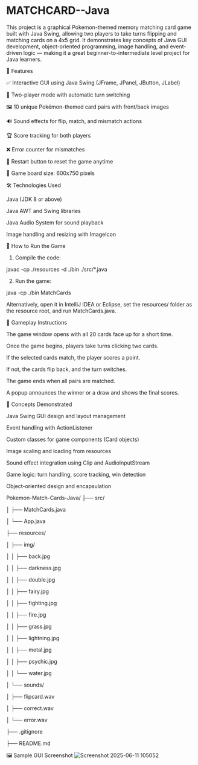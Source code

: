 # MATCHCARD--Java
This project is a graphical Pokemon-themed memory matching card game built with Java Swing, allowing two players to take turns flipping and matching cards on a 4x5 grid. It demonstrates key concepts of Java GUI development, object-oriented programming, image handling, and event-driven logic — making it a great beginner-to-intermediate level project for Java learners.

🧩 Features

✅ Interactive GUI using Java Swing (JFrame, JPanel, JButton, JLabel)

🎯 Two-player mode with automatic turn switching

🖼️ 10 unique Pokémon-themed card pairs with front/back images

🔊 Sound effects for flip, match, and mismatch actions

🏆 Score tracking for both players

❌ Error counter for mismatches

🔄 Restart button to reset the game anytime

📏 Game board size: 600x750 pixels

🛠️ Technologies Used

Java (JDK 8 or above)

Java AWT and Swing libraries

Java Audio System for sound playback

Image handling and resizing with ImageIcon

🚀 How to Run the Game

1. Compile the code:

javac -cp ./resources -d ./bin ./src/*.java

2. Run the game:
   
java -cp ./bin MatchCards

Alternatively, open it in IntelliJ IDEA or Eclipse, set the resources/ folder as the resource root, and run MatchCards.java.

📌 Gameplay Instructions

The game window opens with all 20 cards face up for a short time.

Once the game begins, players take turns clicking two cards.

If the selected cards match, the player scores a point.

If not, the cards flip back, and the turn switches.

The game ends when all pairs are matched.

A popup announces the winner or a draw and shows the final scores.

🧠 Concepts Demonstrated

Java Swing GUI design and layout management

Event handling with ActionListener

Custom classes for game components (Card objects)

Image scaling and loading from resources

Sound effect integration using Clip and AudioInputStream

Game logic: turn handling, score tracking, win detection

Object-oriented design and encapsulation

Pokemon-Match-Cards-Java/
├── src/

│   ├── MatchCards.java

│   └── App.java

├── resources/

│   ├── img/

│   │   ├── back.jpg

│   │   ├── darkness.jpg

│   │   ├── double.jpg

│   │   ├── fairy.jpg

│   │   ├── fighting.jpg

│   │   ├── fire.jpg

│   │   ├── grass.jpg

│   │   ├── lightning.jpg

│   │   ├── metal.jpg

│   │   ├── psychic.jpg

│   │   └── water.jpg

│   └── sounds/

│       ├── flipcard.wav

│       ├── correct.wav

│       └── error.wav

├── .gitignore

├── README.md


🖼️ Sample GUI Screenshot
![Screenshot 2025-06-11 105052](https://github.com/user-attachments/assets/5b981f1b-11f4-4483-a16e-c1ecc9f91800)

